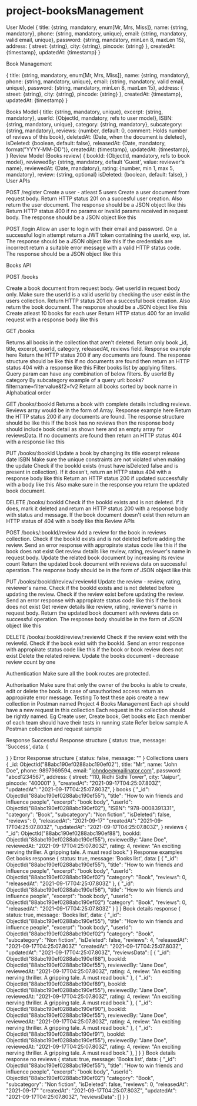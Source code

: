 # project-booksManagement
User Model
{ 
  title: {string, mandatory, enum[Mr, Mrs, Miss]},
  name: {string, mandatory},
  phone: {string, mandatory, unique},
  email: {string, mandatory, valid email, unique}, 
  password: {string, mandatory, minLen 8, maxLen 15},
  address: {
    street: {string},
    city: {string},
    pincode: {string}
  },
  createdAt: {timestamp},
  updatedAt: {timestamp}
}

Book Management

{
title: {string, mandatory, enum[Mr, Mrs, Miss]},
name: {string, mandatory},
phone: {string, mandatory, unique},
email: {string, mandatory, valid email, unique},
password: {string, mandatory, minLen 8, maxLen 15},
address: {
street: {string},
city: {string},
pincode: {string}
},
createdAt: {timestamp},
updatedAt: {timestamp}
}

Books Model
{
title: {string, mandatory, unique},
excerpt: {string, mandatory},
userId: {ObjectId, mandatory, refs to user model},
ISBN: {string, mandatory, unique},
category: {string, mandatory},
subcategory: {string, mandatory},
reviews: {number, default: 0, comment: Holds number of reviews of this book},
deletedAt: {Date, when the document is deleted},
isDeleted: {boolean, default: false},
releasedAt: {Date, mandatory, format("YYYY-MM-DD")},
createdAt: {timestamp},
updatedAt: {timestamp},
}
Review Model (Books review)
{
bookId: {ObjectId, mandatory, refs to book model},
reviewedBy: {string, mandatory, default 'Guest', value: reviewer's name},
reviewedAt: {Date, mandatory},
rating: {number, min 1, max 5, mandatory},
review: {string, optional}
isDeleted: {boolean, default: false},
}
User APIs

POST /register
Create a user - atleast 5 users
Create a user document from request body.
Return HTTP status 201 on a succesful user creation. Also return the user document. The response should be a JSON object like this
Return HTTP status 400 if no params or invalid params received in request body. The response should be a JSON object like this

POST /login
Allow an user to login with their email and password.
On a successful login attempt return a JWT token contatining the userId, exp, iat. The response should be a JSON object like this
If the credentials are incorrect return a suitable error message with a valid HTTP status code. The response should be a JSON object like this


Books API

POST /books

Create a book document from request body. Get userId in request body only.
Make sure the userId is a valid userId by checking the user exist in the users collection.
Return HTTP status 201 on a succesful book creation. Also return the book document. The response should be a JSON object like this
Create atleast 10 books for each user
Return HTTP status 400 for an invalid request with a response body like this

GET /books

Returns all books in the collection that aren't deleted. Return only book \_id, title, excerpt, userId, category, releasedAt, reviews field. Response example here
Return the HTTP status 200 if any documents are found. The response structure should be like this
If no documents are found then return an HTTP status 404 with a response like this
Filter books list by applying filters. Query param can have any combination of below filters.
By userId
By category
By subcategory example of a query url: books?filtername=filtervalue&f2=fv2
Return all books sorted by book name in Alphabatical order


GET /books/:bookId
Returns a book with complete details including reviews. Reviews array would be in the form of Array. Response example here
Return the HTTP status 200 if any documents are found. The response structure should be like this
If the book has no reviews then the response body should include book detail as shown here and an empty array for reviewsData.
If no documents are found then return an HTTP status 404 with a response like this


PUT /books/:bookId
Update a book by changing its
title
excerpt
release date
ISBN
Make sure the unique constraints are not violated when making the update
Check if the bookId exists (must have isDeleted false and is present in collection). If it doesn't, return an HTTP status 404 with a response body like this
Return an HTTP status 200 if updated successfully with a body like this
Also make sure in the response you return the updated book document.


DELETE /books/:bookId
Check if the bookId exists and is not deleted. If it does, mark it deleted and return an HTTP status 200 with a response body with status and message.
If the book document doesn't exist then return an HTTP status of 404 with a body like this
Review APIs


POST /books/:bookId/review
Add a review for the book in reviews collection.
Check if the bookId exists and is not deleted before adding the review. Send an error response with appropirate status code like this if the book does not exist
Get review details like review, rating, reviewer's name in request body.
Update the related book document by increasing its review count
Return the updated book document with reviews data on successful operation. The response body should be in the form of JSON object like this


PUT /books/:bookId/review/:reviewId
Update the review - review, rating, reviewer's name.
Check if the bookId exists and is not deleted before updating the review. Check if the review exist before updating the review. Send an error response with appropirate status code like this if the book does not exist
Get review details like review, rating, reviewer's name in request body.
Return the updated book document with reviews data on successful operation. The response body should be in the form of JSON object like this


DELETE /books/:bookId/review/:reviewId
Check if the review exist with the reviewId. Check if the book exist with the bookId. Send an error response with appropirate status code like this if the book or book review does not exist
Delete the related reivew.
Update the books document - decrease review count by one


Authentication
Make sure all the book routes are protected.


Authorisation
Make sure that only the owner of the books is able to create, edit or delete the book.
In case of unauthorized access return an appropirate error message.
Testing
To test these apis create a new collection in Postman named Project 4 Books Management
Each api should have a new request in this collection
Each request in the collection should be rightly named. Eg Create user, Create book, Get books etc
Each member of each team should have their tests in running state
Refer below sample A Postman collection and request sample

Response
Successful Response structure
{
status: true,
message: 'Success',
data: {

}
}
Error Response structure
{
status: false,
message: ""
}
Collections
users
{
\_id: ObjectId("88abc190ef0288abc190ef02"),
title: "Mr",
name: "John Doe",
phone: 9897969594,
email: "johndoe@mailinator.com",
password: "abcd1234567",
address: {
street: "110, Ridhi Sidhi Tower",
city: "Jaipur",
pincode: "400001"
},
"createdAt": "2021-09-17T04:25:07.803Z",
"updatedAt": "2021-09-17T04:25:07.803Z",
}
books
{
"\_id": ObjectId("88abc190ef0288abc190ef55"),
"title": "How to win friends and influence people",
"excerpt": "book body",
"userId": ObjectId("88abc190ef0288abc190ef02"),
"ISBN": "978-0008391331",
"category": "Book",
"subcategory": "Non fiction",
"isDeleted": false,
"reviews": 0,
"releasedAt": "2021-09-17"
"createdAt": "2021-09-17T04:25:07.803Z",
"updatedAt": "2021-09-17T04:25:07.803Z",
}
reviews
{
"\_id": ObjectId("88abc190ef0288abc190ef88"),
bookId: ObjectId("88abc190ef0288abc190ef55"),
reviewedBy: "Jane Doe",
reviewedAt: "2021-09-17T04:25:07.803Z",
rating: 4,
review: "An exciting nerving thriller. A gripping tale. A must read book."
}
Response examples
Get books response
{
status: true,
message: 'Books list',
data: [
{
"_id": ObjectId("88abc190ef0288abc190ef55"),
"title": "How to win friends and influence people",
"excerpt": "book body",
"userId": ObjectId("88abc190ef0288abc190ef02")
"category": "Book",
"reviews": 0,
"releasedAt": "2021-09-17T04:25:07.803Z"
},
{
"_id": ObjectId("88abc190ef0288abc190ef56"),
"title": "How to win friends and influence people",
"excerpt": "book body",
"userId": ObjectId("88abc190ef0288abc190ef02")
"category": "Book",
"reviews": 0,
"releasedAt": "2021-09-17T04:25:07.803Z"
}
]
}
Book details response
{
status: true,
message: 'Books list',
data: {
"\_id": ObjectId("88abc190ef0288abc190ef55"),
"title": "How to win friends and influence people",
"excerpt": "book body",
"userId": ObjectId("88abc190ef0288abc190ef02")
"category": "Book",
"subcategory": "Non fiction",
"isDeleted": false,
"reviews": 4,
"releasedAt": "2021-09-17T04:25:07.803Z"
"createdAt": "2021-09-17T04:25:07.803Z",
"updatedAt": "2021-09-17T04:25:07.803Z",
"reviewsData": [
{
"_id": ObjectId("88abc190ef0288abc190ef88"),
bookId: ObjectId("88abc190ef0288abc190ef55"),
reviewedBy: "Jane Doe",
reviewedAt: "2021-09-17T04:25:07.803Z",
rating: 4,
review: "An exciting nerving thriller. A gripping tale. A must read book."
},
{
"_id": ObjectId("88abc190ef0288abc190ef89"),
bookId: ObjectId("88abc190ef0288abc190ef55"),
reviewedBy: "Jane Doe",
reviewedAt: "2021-09-17T04:25:07.803Z",
rating: 4,
review: "An exciting nerving thriller. A gripping tale. A must read book."
},
{
"_id": ObjectId("88abc190ef0288abc190ef90"),
bookId: ObjectId("88abc190ef0288abc190ef55"),
reviewedBy: "Jane Doe",
reviewedAt: "2021-09-17T04:25:07.803Z",
rating: 4,
review: "An exciting nerving thriller. A gripping tale. A must read book."
},
{
"_id": ObjectId("88abc190ef0288abc190ef91"),
bookId: ObjectId("88abc190ef0288abc190ef55"),
reviewedBy: "Jane Doe",
reviewedAt: "2021-09-17T04:25:07.803Z",
rating: 4,
review: "An exciting nerving thriller. A gripping tale. A must read book."
},
]
}
}
Book details response no reviews
{
status: true,
message: 'Books list',
data: {
"\_id": ObjectId("88abc190ef0288abc190ef55"),
"title": "How to win friends and influence people",
"excerpt": "book body",
"userId": ObjectId("88abc190ef0288abc190ef02")
"category": "Book",
"subcategory": "Non fiction",
"isDeleted": false,
"reviews": 0,
"releasedAt": "2021-09-17"
"createdAt": "2021-09-17T04:25:07.803Z",
"updatedAt": "2021-09-17T04:25:07.803Z",
"reviewsData": []
}
}



<!-- if (reviewData) { var updateData = await bookModel.findOneAndUpdate({ _id: bookId, isDeleted: false }, { $inc: { reviews: 1 } }, { new: true }).select({ __v: 0 }).lean() }

        updateData.reviewsData = reviewData -->

<!-- if (reviewData) {
   var updateData = await bookModel.findOneAndUpdate({ _id: bookId, isDeleted: false }, { $inc: { reviews: 1 } }, { new: true }).select({ __v: 0 }).lean() 
   }

        updateData.reviewsData = reviewData
new Date()

        let reviewData = await reviewModel.create(requestBody)
        if (reviewData) { var updateData = await bookModel.findOneAndUpdate({ _id: bookId, isDeleted: false }, { $inc: { reviews: 1 } }, { new: true }).select({ __v: 0 }).lean() }

        updateData.reviewsData = reviewData

        return res.status(201).send({ status: true, message: 'Success', data: updateData })
    }
 -->

